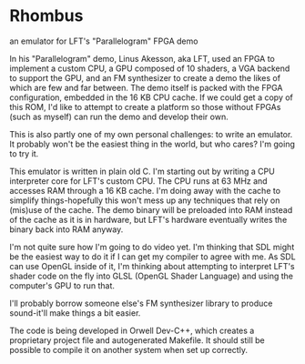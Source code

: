 # Rhombus
an emulator for LFT's "Parallelogram" FPGA demo

In his "Parallelogram" demo, Linus Akesson, aka LFT, used an FPGA to implement a custom CPU, a GPU composed of 10 shaders, a VGA backend to support the GPU, and an FM synthesizer to create a demo the likes of which are few and far between. The demo itself is packed with the FPGA configuration, embedded in the 16 KB CPU cache. If we could get a copy of this ROM, I'd like to attempt to create a platform so those without FPGAs (such as myself) can run the demo and develop their own.

This is also partly one of my own personal challenges: to write an emulator. It probably won't be the easiest thing in the world, but who cares? I'm going to try it.

This emulator is written in plain old C. I'm starting out by writing a CPU interpreter core for LFT's custom CPU. The CPU runs at 63 MHz and accesses RAM through a 16 KB cache. I'm doing away with the cache to simplify things-hopefully this won't mess up any techniques that rely on (mis)use of the cache. The demo binary will be preloaded into RAM instead of the cache as it is in hardware, but LFT's hardware eventually writes the binary back into RAM anyway. 

I'm not quite sure how I'm going to do video yet. I'm thinking that SDL might be the easiest way to do it if I can get my compiler to agree with me. As SDL can use OpenGL inside of it, I'm thinking about attempting to interpret LFT's shader code on the fly into GLSL (OpenGL Shader Language) and using the computer's GPU to run that.

I'll probably borrow someone else's FM synthesizer library to produce sound-it'll make things a bit easier.

The code is being developed in Orwell Dev-C++, which creates a proprietary project file and autogenerated Makefile. It should still be possible to compile it on another system when set up correctly.
